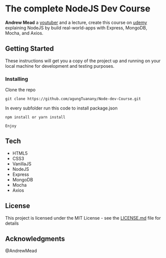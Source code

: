 # The complete NodeJS Dev Course

**Andrew Mead**
a [youtuber](https://www.youtube.com/channel/UCScXYvmDD7hyFVX6X5ZwE_Q) and
a lecture, create this course on
[udemy](https://www.udemy.com/the-complete-nodejs-developer-course-2/)
explaining NodeJS by build real-world-apps with Express, MongoDB, Mocha, and  Axios.


## Getting Started

These instructions will get you a copy of the project up and running on your local machine for development and testing purposes.

### Installing

Clone the repo

```
git clone https://github.com/agungTuanany/Node-dev-Course.git
```

In every subfolder run this code to install package.json

```
npm install or yarn install
```

```
Enjoy
```

## Tech

* HTML5
* CSS3
* VanillaJS
* NodeJS
* Express
* MongoDB
* Mocha
* Axios

## License

This project is licensed under the MIT License - see the [LICENSE.md](LICENSE.md) file for details

## Acknowledgments
 @AndrewMead

